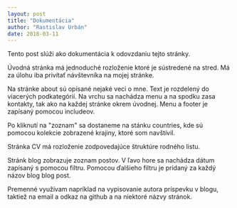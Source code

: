 ```yaml
---
layout: post
title: "Dokumentácia"
author: "Rastislav Urbán"
date: 2018-03-11
---
```

Tento post slúži ako dokumentácia k odovzdaniu tejto stránky. 

Úvodná stránka má jednoduché rozloženie ktoré je sústredené na stred. Má za úlohu iba privítať návštevníka na mojej stránke. 

Na stránke about sú opísané nejaké veci o mne. Text je rozdelený do viacerých podkategórií. Na vrchu sa nachádza menu a na spodku zasa kontakty, tak ako na každej stránke okrem úvodnej. Menu a footer je zapísaný pomocou includeov.  

Po kliknutí na "zoznam" sa dostaneme na stánku countries, kde sú pomocou kolekcie zobrazené krajiny, ktoré som navštívil.

Stránka CV má rozloženie zodpovedajúce štruktúre rodného listu. 

Stránk blog zobrazuje zoznam postov. V ľavo hore sa nachádza dátum zapísaný s pomocou filtru. Pomocou ďalšieho filtru je pridaný za každý názov blog blog post.

Premenné využívam napríklad na vypisovanie autora príspevku v blogu, taktiež na email a odkaz na github a na niektoré názvy stránok.
